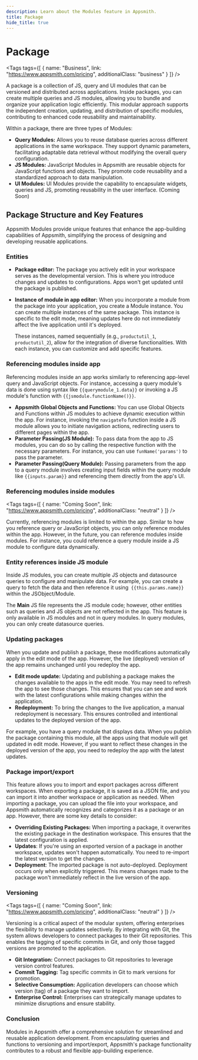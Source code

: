 ```yaml
---
description: Learn about the Modules feature in Appsmith.
title: Package
hide_title: true
---
```

<!-- vale off -->

<div className="tag-wrapper">
 <h1>Package</h1>

<Tags
tags={[
{ name: "Business", link: "https://www.appsmith.com/pricing", additionalClass: "business" }
]}
/>

</div>

<!-- vale on -->

A package is a collection of JS, query and UI modules that can be versioned and distributed across applications. Inside packages, you can create multiple queries and JS modules, allowing you to bundle and organize your application logic efficiently. This modular approach supports the independent creation, updating, and distribution of specific modules, contributing to enhanced code reusability and maintainability.

Within a package, there are three types of Modules:

* **Query Modules:** Allows you to reuse database queries across different applications in the same workspace. They support dynamic parameters, facilitating adaptable data retrieval without modifying the overall query configuration.
* **JS Modules:** JavaScript Modules in Appsmith are reusable objects for JavaScript functions and objects. They promote code reusability and a standardized approach to data manipulation.
* **UI Modules:** UI Modules provide the capability to encapsulate widgets, queries and JS, promoting reusability in the user interface. (Coming Soon)


## Package Structure and Key Features 

Appsmith Modules provide unique features that enhance the app-building capabilities of Appsmith, simplifying the process of designing and developing reusable applications.


### Entities

* **Package editor:** The package you actively edit in your workspace serves as the developmental version. This is where you introduce changes and updates to configurations. Apps won't get updated until the package is published.
* **Instance of module in app editor:** When you incorporate a module from the package into your application, you create a Module instance. You can create multiple instances of the same package. This instance is specific to the edit mode, meaning updates here do not immediately affect the live application until it's deployed.

    These instances, named sequentially (e.g., `productutil_1`, `productutil_2`), allow for the integration of diverse functionalities. With each instance, you can customize and add specific features.






### Referencing modules inside app

Referencing modules inside an app works similarly to referencing app-level query and JavaScript objects. For instance, accessing a query module's data is done using syntax like `{{querymodule_1.data}}` or invoking a JS module's function with `{{jsmodule.functionName()}}`.

* **Appsmith Global Objects and Functions:** You can use Global Objects and Functions within JS modules to achieve dynamic execution within the app. For instance, invoking the `navigateTo` function inside a JS module allows you to initiate navigation actions, redirecting users to different pages within the app.
* **Parameter Passing(JS Module):** To pass data from the app to JS modules, you can do so by calling the respective function with the necessary parameters. For instance, you can use `funName('params')` to pass the parameter.
* **Parameter Passing(Query Module):** Passing parameters from the app to a query module involves creating input fields within the query module like `{{inputs.param}}` and referencing them directly from the app's UI.


<!-- vale off -->

<div className="tag-wrapper">
 <h3> Referencing modules inside modules</h3>

<Tags
tags={[
{ name: "Coming Soon", link: "https://www.appsmith.com/pricing", additionalClass: "neutral" }
]}
/>

</div>

<!-- vale on -->



Currently, referencing modules is limited to within the app. Similar to how you reference query or JavaScript objects, you can only reference modules within the app. However, in the future, you can reference modules inside modules. For instance, you could reference a query module inside a JS module to configure data dynamically.

### Entity references inside JS module

Inside JS modules, you can create multiple JS objects and datasource queries to configure and manipulate data. For example, you can create a query to fetch the data and then reference it using` {{this.params.name}}` within the JSObject/Module. 

The **Main** JS file represents the JS module code; however, other entities such as queries and JS objects are not reflected in the app. This feature is only available in JS modules and not in query modules. In query modules, you can only create datasource queries.







### Updating packages

When you update and publish a package, these modifications automatically apply in the edit mode of the app. However, the live (deployed) version of the app remains unchanged until you redeploy the app. 

* **Edit mode update:** Updating and publishing a package makes the changes available to the apps in the edit mode. You may need to refresh the app to see those changes. This ensures that you can see and work with the latest configurations while making changes within the application.
* **Redeployment:** To bring the changes to the live application, a manual redeployment is necessary. This ensures controlled and intentional updates to the deployed version of the app.

For example, you have a query module that displays data. When you publish the package containing this module, all the apps using that module will get updated in edit mode. However, if you want to reflect these changes in the deployed version of the app, you need to redeploy the app with the latest updates.







### Package import/export

This feature allows you to import and export packages across different workspaces. When exporting a package, it is saved as a JSON file, and you can import it into another workspace or application as needed. When importing a package, you can upload the file into your workspace, and Appsmith automatically recognizes and categorizes it as a package or an app. However, there are some key details to consider:

* **Overriding Existing Packages:** When importing a package, it overwrites the existing package in the destination workspace. This ensures that the latest configuration is applied.
* **Updates**: If you're using an exported version of a package in another workspace, updates won't happen automatically. You need to re-import the latest version to get the changes.
* **Deployment**: The imported package is not auto-deployed. Deployment occurs only when explicitly triggered. This means changes made to the package won't immediately reflect in the live version of the app.
<!-- vale off -->

<div className="tag-wrapper">
 <h3>Versioning</h3>

<Tags
tags={[
{ name: "Coming Soon", link: "https://www.appsmith.com/pricing", additionalClass: "neutral" }
]}
/>

</div>

<!-- vale on -->


Versioning is a critical aspect of the modular system, offering enterprises the flexibility to manage updates selectively. By integrating with Git, the system allows developers to connect packages to their Git repositories. This enables the tagging of specific commits in Git, and only those tagged versions are promoted to the application.

* **Git Integration:** Connect packages to Git repositories to leverage version control features.
* **Commit Tagging:** Tag specific commits in Git to mark versions for promotion.
* **Selective Consumption:** Application developers can choose which version (tag) of a package they want to import.
* **Enterprise Control:** Enterprises can strategically manage updates to minimize disruptions and ensure stability.










### Conclusion

Modules in Appsmith offer a comprehensive solution for streamlined and reusable application development. From encapsulating queries and functions to versioning and import/export, Appsmith's package functionality contributes to a robust and flexible app-building experience.